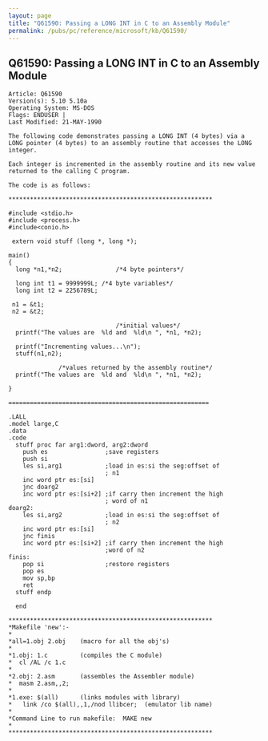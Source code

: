 ```yaml
---
layout: page
title: "Q61590: Passing a LONG INT in C to an Assembly Module"
permalink: /pubs/pc/reference/microsoft/kb/Q61590/
---
```


## Q61590: Passing a LONG INT in C to an Assembly Module

	Article: Q61590
	Version(s): 5.10 5.10a
	Operating System: MS-DOS
	Flags: ENDUSER |
	Last Modified: 21-MAY-1990
	
	The following code demonstrates passing a LONG INT (4 bytes) via a
	LONG pointer (4 bytes) to an assembly routine that accesses the LONG
	integer.
	
	Each integer is incremented in the assembly routine and its new value
	returned to the calling C program.
	
	The code is as follows:
	
	*********************************************************
	
	#include <stdio.h>
	#include <process.h>
	#include<conio.h>
	
	 extern void stuff (long *, long *);
	
	main()
	{
	  long *n1,*n2;               /*4 byte pointers*/
	
	  long int t1 = 9999999L; /*4 byte variables*/
	  long int t2 = 2256789L;
	
	 n1 = &t1;
	 n2 = &t2;
	
	                              /*initial values*/
	  printf("The values are  %ld and  %ld\n ", *n1, *n2);
	
	  printf("Incrementing values...\n");
	  stuff(n1,n2);
	
	              /*values returned by the assembly routine*/
	  printf("The values are  %ld and  %ld\n ", *n1, *n2);
	
	}
	
	========================================================
	
	.LALL
	.model large,C
	.data
	.code
	  stuff proc far arg1:dword, arg2:dword
	    push es                ;save registers
	    push si
	    les si,arg1            ;load in es:si the seg:offset of
	                           ; n1
	    inc word ptr es:[si]
	    jnc doarg2
	    inc word ptr es:[si+2] ;if carry then increment the high
	                           ; word of n1
	doarg2:
	    les si,arg2            ;load in es:si the seg:offset of
	                           ; n2
	    inc word ptr es:[si]
	    jnc finis
	    inc word ptr es:[si+2] ;if carry then increment the high
	                           ;word of n2
	finis:
	    pop si                 ;restore registers
	    pop es
	    mov sp,bp
	    ret
	  stuff endp
	
	  end
	
	*********************************************************
	*Makefile 'new':-
	*
	*all=1.obj 2.obj    (macro for all the obj's)
	*
	*1.obj: 1.c         (compiles the C module)
	*  cl /AL /c 1.c
	*
	*2.obj: 2.asm       (assembles the Assembler module)
	*  masm 2.asm,,2;
	*
	*1.exe: $(all)      (links modules with library)
	*   link /co $(all),,1,/nod llibcer;  (emulator lib name)
	*
	*Command Line to run makefile:  MAKE new
	*
	*********************************************************
